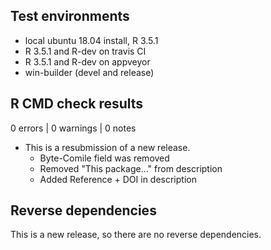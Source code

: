 ## Test environments
* local ubuntu 18.04 install, R 3.5.1
* R 3.5.1 and R-dev on travis CI
* R 3.5.1 and R-dev on appveyor
* win-builder (devel and release)

## R CMD check results

0 errors | 0 warnings | 0 notes

* This is a resubmission of a new release.
    - Byte-Comile field was removed
    - Removed "This package..." from description
    - Added Reference + DOI in description

## Reverse dependencies

This is a new release, so there are no reverse dependencies.
